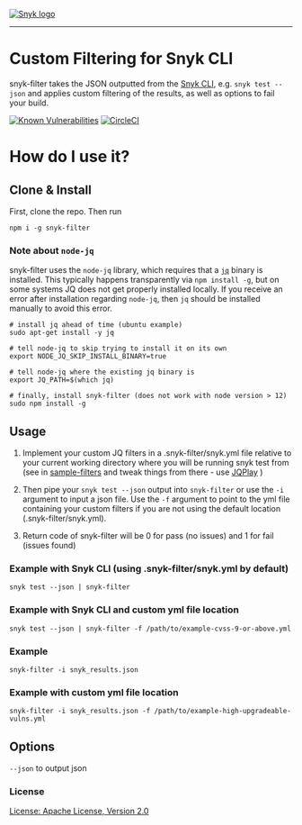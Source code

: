 [![Snyk logo](https://snyk.io/style/asset/logo/snyk-print.svg)](https://snyk.io)

***

# Custom Filtering for Snyk CLI
snyk-filter takes the JSON outputted from the [Snyk CLI](https://support.snyk.io/hc/en-us/articles/360003812578-CLI-reference), e.g. `snyk test --json` and applies custom filtering of the results, as well as options to fail your build.

[![Known Vulnerabilities](https://snyk.io//test/github/snyk-tech-services/snyk-filter/badge.svg?targetFile=package.json)](https://snyk.io//test/github/snyk-tech-services/snyk-filter?targetFile=package.json)
[![CircleCI](https://circleci.com/gh/snyk-tech-services/snyk-filter.svg?style=svg)](https://circleci.com/gh/snyk-tech-services/snyk-filter)

# How do I use it?

## Clone & Install

First, clone the repo.
Then run

`npm i -g snyk-filter`

### Note about `node-jq`

snyk-filter uses the `node-jq` library, which requires that a [`jq`](https://stedolan.github.io/jq/) binary is installed.  This typically happens transparently via `npm install -g`, but on some systems JQ does not get properly installed locally. If you receive an error after installation regarding `node-jq`, then `jq` should be installed manually to avoid this error.

```
# install jq ahead of time (ubuntu example)
sudo apt-get install -y jq

# tell node-jq to skip trying to install it on its own
export NODE_JQ_SKIP_INSTALL_BINARY=true

# tell node-jq where the existing jq binary is
export JQ_PATH=$(which jq)

# finally, install snyk-filter (does not work with node version > 12)
sudo npm install -g
```

## Usage

1. Implement your custom JQ filters in a .snyk-filter/snyk.yml file relative to your current working directory where you will be running snyk test from (see in [sample-filters](https://github.com/snyk-tech-services/snyk-filter/tree/develop/sample-filters) and tweak things from there - use [JQPlay](https://jqplay.org/) )

2. Then pipe your `snyk test --json` output into `snyk-filter` or use the `-i` argument to input a json file. Use the `-f` argument to point to the yml file containing your custom filters if you are not using the default location (.snyk-filter/snyk.yml).

3. Return code of snyk-filter will be 0 for pass (no issues) and 1 for fail (issues found)

### Example with Snyk CLI (using .snyk-filter/snyk.yml by default)
`snyk test --json | snyk-filter`

### Example with Snyk CLI and custom yml file location
`snyk test --json | snyk-filter -f /path/to/example-cvss-9-or-above.yml`

### Example
`snyk-filter -i snyk_results.json`

### Example with custom yml file location
`snyk-filter -i snyk_results.json -f /path/to/example-high-upgradeable-vulns.yml`

## Options
`--json` to output json

### License

[License: Apache License, Version 2.0](LICENSE)
